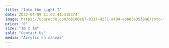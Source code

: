 ```yaml
---
title: "Into the Light I"
date: 2022-04-09 11:03:41.316374
image: https://ucarecdn.com/c8106e67-8317-4251-a404-eb603e35f8a6/into-the-light-i.jpg
price: "0"
size: "1m x 1m"
sold: "Contact Us"
media: "Acrylic on canvas"
---
```


